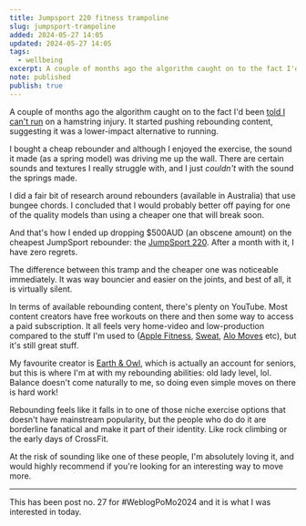 ```yaml
---
title: Jumpsport 220 fitness trampoline
slug: jumpsport-trampoline
added: 2024-05-27 14:05
updated: 2024-05-27 14:05
tags:
  - wellbeing
excerpt: A couple of months ago the algorithm caught on to the fact I'd been told I can't run on a hamstring injury. It started pushing rebounding content, suggesting it was a lower-impact alternative to running.
note: published
publish: true
---
```

A couple of months ago the algorithm caught on to the fact I'd been [told I can't run](/mnnm-2/) on a hamstring injury. It started pushing rebounding content, suggesting it was a lower-impact alternative to running.

I bought a cheap rebounder and although I enjoyed the exercise, the sound it made (as a spring model) was driving me up the wall. There are certain sounds and textures I really struggle with, and I just *couldn't* with the sound the springs made. 

I did a fair bit of research around rebounders (available in Australia) that use bungee chords. I concluded that I would probably better off paying for one of the quality models than using a cheaper one that will break soon. 

And that's how I ended up dropping $500AUD (an obscene amount) on the cheapest JumpSport rebounder: the [JumpSport 220](https://www.jumpsport.com/jumpsport-200-series-fitness-trampolines-39/). After a month with it, I have zero regrets.

The difference between this tramp and the cheaper one was noticeable immediately. It was way bouncier and easier on the joints, and best of all, it is virtually silent.

In terms of available rebounding content, there's plenty on YouTube. Most content creators have free workouts on there and then some way to access a paid subscription. It all feels very home-video and low-production compared to the stuff I'm used to ([Apple Fitness](https://www.apple.com/au/apple-fitness-plus/), [Sweat](https://sweat.com/), [Alo Moves](https://www.alomoves.com/) etc), but it's still great stuff. 

My favourite creator is [Earth & Owl](https://www.youtube.com/@EarthOwl), which is actually an account for seniors, but this is where I'm at with my rebounding abilities: old lady level, lol. Balance doesn't come naturally to me, so doing even simple moves on there is hard work! 

Rebounding feels like it falls in to one of those niche exercise options that doesn't have mainstream popularity, but the people who do do it are borderline fanatical and make it part of their identity. Like rock climbing or the early days of CrossFit. 

At the risk of sounding like one of these people, I'm absolutely loving it, and would highly recommend if you're looking for an interesting way to move more.

<hr>

This has been post no. 27 for #WeblogPoMo2024 and it is what I was interested in today.